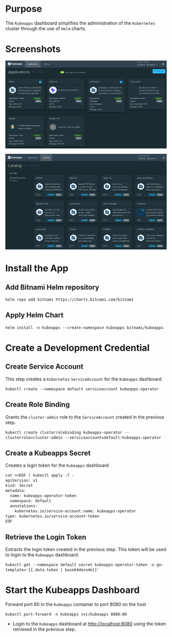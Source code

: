 

# Purpose

The `Kubeapps` dashboard simplifies the administration of the `Kubernetes` cluster
through the use of `Helm` charts.


# Screenshots

![img](./images/Kubeapps-0.png)

![img](./images/Kubeapps-1.png)


# Install the App


## Add Bitnami Helm repository

    helm repo add bitnami https://charts.bitnami.com/bitnami


## Apply Helm Chart

    helm install -n kubeapps --create-namespace kubeapps bitnami/kubeapps


# Create a Development Credential


## Create Service Account

This step creates a `Kubernetes` `ServiceAccount` for the `Kubeapps` dashboard

    kubectl create --namespace default serviceaccount kubeapps-operator


## Create Role Binding

Grants the `cluster-admin` role to the `ServiceAccount` created in the previous step.

    kubectl create clusterrolebinding kubeapps-operator --clusterrole=cluster-admin --serviceaccount=default:kubeapps-operator


## Create a Kubeapps Secret

Creates a login token for the `Kubeapps` dashboard

    cat <<EOF | kubectl apply -f -
    apiVersion: v1
    kind: Secret
    metadata:
      name: kubeapps-operator-token
      namespace: default
      annotations:
        kubernetes.io/service-account.name: kubeapps-operator
    type: kubernetes.io/service-account-token
    EOF


## Retrieve the Login Token

Extracts the login token created in the previous step. This token will be used
to login to the `Kubeapps` dashboard.

    kubectl get --namespace default secret kubeapps-operator-token -o go-template='{{.data.token | base64decode}}'


# Start the Kubeapps Dashboard

Forward port 80 in the `Kubeapps` container to port 8080 on the host

    kubectl port-forward -n kubeapps svc/kubeapps 8080:80

-   Login to the `Kubeapps` dashboard at <http://localhost:8080> using the token
    retrieved in the previous step.

